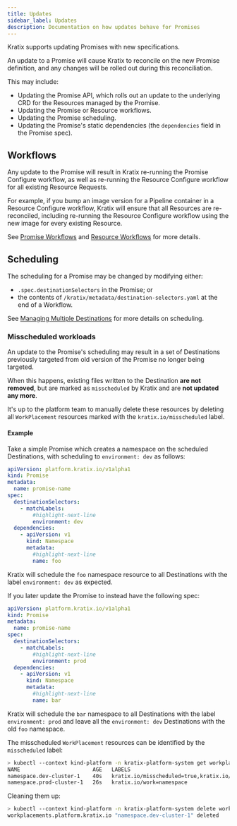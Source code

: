 ```yaml
---
title: Updates
sidebar_label: Updates
description: Documentation on how updates behave for Promises
---
```


Kratix supports updating Promises with new specifications.

An update to a Promise will cause Kratix to reconcile on the new Promise definition,
and any changes will be rolled out during this reconciliation.

This may include:
- Updating the Promise API, which rolls out an update to the underlying CRD for the
  Resources managed by the Promise.
- Updating the Promise or Resource workflows.
- Updating the Promise scheduling.
- Updating the Promise's static dependencies (the `dependencies` field in the Promise
  spec).

## Workflows

Any update to the Promise will result in Kratix re-running the Promise Configure workflow,
as well as re-running the Resource Configure workflow for all existing Resource Requests.

For example, if you bump an image version for a Pipeline container in a Resource Configure
workflow, Kratix will ensure that all Resources are re-reconciled, including re-running
the Resource Configure workflow using the new image for every existing Resource.

See [Promise Workflows](../04-promises/04-workflows.md#configure-workflows) and
[Resource Workflows](../05-resources/02-workflows.md#configure-workflows) for
more details.

## Scheduling

The scheduling for a Promise may be changed by modifying either:
- `.spec.destinationSelectors` in the Promise; or
- the contents of `/kratix/metadata/destination-selectors.yaml` at the end of a Workflow.

See [Managing Multiple Destinations](../07-multidestination-management.md) for more
details on scheduling.

### Misscheduled workloads

An update to the Promise's scheduling may result in a set of Destinations previously
targeted from old version of the Promise no longer being targeted.

When this happens, existing files written to the Destination **are not removed**, but are
marked as `misscheduled` by Kratix and are **not updated any more**.

It's up to the platform team to manually delete these resources by deleting all
`WorkPlacement` resources marked with the `kratix.io/misscheduled` label.

#### Example

Take a simple Promise which creates a namespace on the scheduled Destinations, with
scheduling to `environment: dev` as follows:

```yaml
apiVersion: platform.kratix.io/v1alpha1
kind: Promise
metadata:
  name: promise-name
spec:
  destinationSelectors:
    - matchLabels:
        #highlight-next-line
        environment: dev
  dependencies:
    - apiVersion: v1
      kind: Namespace
      metadata:
        #highlight-next-line
        name: foo
```

Kratix will schedule the `foo` namespace resource to all Destinations with the label
`environment: dev` as expected.

If you later update the Promise to instead have the following spec:

```yaml
apiVersion: platform.kratix.io/v1alpha1
kind: Promise
metadata:
  name: promise-name
spec:
  destinationSelectors:
    - matchLabels:
        #highlight-next-line
        environment: prod
  dependencies:
    - apiVersion: v1
      kind: Namespace
      metadata:
        #highlight-next-line
        name: bar
```

Kratix will schedule the `bar` namespace to all Destinations with the label
`environment: prod` and leave all the `environment: dev` Destinations with the old
`foo` namespace.

The misscheduled `WorkPlacement` resources can be identified by the `misscheduled` label:

```bash
> kubectl --context kind-platform -n kratix-platform-system get workplacements.platform.kratix.io --show-labels
NAME                       AGE   LABELS
namespace.dev-cluster-1    40s   kratix.io/misscheduled=true,kratix.io/work=namespace
namespace.prod-cluster-1   26s   kratix.io/work=namespace
```

Cleaning them up:

```bash
> kubectl --context kind-platform -n kratix-platform-system delete workplacements.platform.kratix.io --selector kratix.io/misscheduled=true
workplacements.platform.kratix.io "namespace.dev-cluster-1" deleted
```
